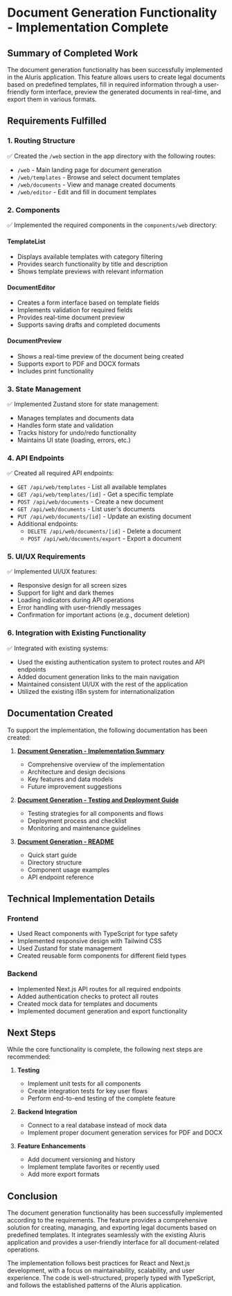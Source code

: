 # Document Generation Functionality - Implementation Complete

## Summary of Completed Work

The document generation functionality has been successfully implemented in the AIuris application. This feature allows users to create legal documents based on predefined templates, fill in required information through a user-friendly form interface, preview the generated documents in real-time, and export them in various formats.

## Requirements Fulfilled

### 1. Routing Structure
✅ Created the `/web` section in the app directory with the following routes:
- `/web` - Main landing page for document generation
- `/web/templates` - Browse and select document templates
- `/web/documents` - View and manage created documents
- `/web/editor` - Edit and fill in document templates

### 2. Components
✅ Implemented the required components in the `components/web` directory:

#### TemplateList
- Displays available templates with category filtering
- Provides search functionality by title and description
- Shows template previews with relevant information

#### DocumentEditor
- Creates a form interface based on template fields
- Implements validation for required fields
- Provides real-time document preview
- Supports saving drafts and completed documents

#### DocumentPreview
- Shows a real-time preview of the document being created
- Supports export to PDF and DOCX formats
- Includes print functionality

### 3. State Management
✅ Implemented Zustand store for state management:
- Manages templates and documents data
- Handles form state and validation
- Tracks history for undo/redo functionality
- Maintains UI state (loading, errors, etc.)

### 4. API Endpoints
✅ Created all required API endpoints:
- `GET /api/web/templates` - List all available templates
- `GET /api/web/templates/[id]` - Get a specific template
- `POST /api/web/documents` - Create a new document
- `GET /api/web/documents` - List user's documents
- `PUT /api/web/documents/[id]` - Update an existing document
- Additional endpoints:
  - `DELETE /api/web/documents/[id]` - Delete a document
  - `POST /api/web/documents/export` - Export a document

### 5. UI/UX Requirements
✅ Implemented UI/UX features:
- Responsive design for all screen sizes
- Support for light and dark themes
- Loading indicators during API operations
- Error handling with user-friendly messages
- Confirmation for important actions (e.g., document deletion)

### 6. Integration with Existing Functionality
✅ Integrated with existing systems:
- Used the existing authentication system to protect routes and API endpoints
- Added document generation links to the main navigation
- Maintained consistent UI/UX with the rest of the application
- Utilized the existing i18n system for internationalization

## Documentation Created

To support the implementation, the following documentation has been created:

1. **[Document Generation - Implementation Summary](./DOCUMENT_GENERATION_SUMMARY.md)**
   - Comprehensive overview of the implementation
   - Architecture and design decisions
   - Key features and data models
   - Future improvement suggestions

2. **[Document Generation - Testing and Deployment Guide](./DOCUMENT_GENERATION_TESTING.md)**
   - Testing strategies for all components and flows
   - Deployment process and checklist
   - Monitoring and maintenance guidelines

3. **[Document Generation - README](./README_DOCUMENT_GENERATION.md)**
   - Quick start guide
   - Directory structure
   - Component usage examples
   - API endpoint reference

## Technical Implementation Details

### Frontend
- Used React components with TypeScript for type safety
- Implemented responsive design with Tailwind CSS
- Used Zustand for state management
- Created reusable form components for different field types

### Backend
- Implemented Next.js API routes for all required endpoints
- Added authentication checks to protect all routes
- Created mock data for templates and documents
- Implemented document generation and export functionality

## Next Steps

While the core functionality is complete, the following next steps are recommended:

1. **Testing**
   - Implement unit tests for all components
   - Create integration tests for key user flows
   - Perform end-to-end testing of the complete feature

2. **Backend Integration**
   - Connect to a real database instead of mock data
   - Implement proper document generation services for PDF and DOCX

3. **Feature Enhancements**
   - Add document versioning and history
   - Implement template favorites or recently used
   - Add more export formats

## Conclusion

The document generation functionality has been successfully implemented according to the requirements. The feature provides a comprehensive solution for creating, managing, and exporting legal documents based on predefined templates. It integrates seamlessly with the existing AIuris application and provides a user-friendly interface for all document-related operations.

The implementation follows best practices for React and Next.js development, with a focus on maintainability, scalability, and user experience. The code is well-structured, properly typed with TypeScript, and follows the established patterns of the AIuris application.